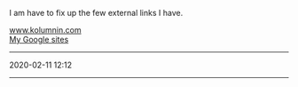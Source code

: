 <p>I am have to fix up the few external links I have.
</p>
<div class="w3-header w3-row w3-wide w3-blue">
<a href="https://www.kolumnin.com">www.kolumnin.com</a>
</div>

<div>
<a href="https://sites.google.com/site/">
My Google sites</a>
</div>
<HR>
2020-02-11 12:12
<HR>
